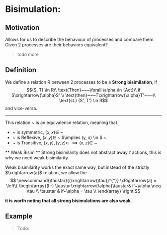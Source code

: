 # Bisimulation:

## Motivation
Allows for us to describe the behaviour of processes
and compare them. Given 2 processes are their
behaviors equivalent?
>todo more

## Definition
We define a relation R between 2 processes to be a 
**Strong bisimilation**,
if $$(S, T) \in R\\
\text{Then}~~~\forall \alpha \in {Act}\\
if S\xrightarrow{\alpha}S' \\
\text{then}~~~T\xrightarrow{\alpha}T'~~~\\
\text{st.} (S', T') \in R$$
and vice-versa. 

---

This relation ~ is an equivalence relation, 
meaning that 
- ~ is symmetric, $(x,x) \in$ ~
- ~ is Reflexive, $(x,y) \in$ ~ $\implies (y, x) \in $ ~
- ~ is Transitive, ${(x, y), (y,z)} \subset ~ \implies (x, z) \in$ ~

** Weak Bisim ** 
Strong bisimilarity does not abstract away $\tau$ actions,
this is why we need weak bisimilarity. 

Weak bisimilarity works the exact same way, but instead of the strictly $\xrightarrow{a}$ relation, 
we allow the $$
\newcommand{\taustar}{(\xrightarrow{\tau})^{*}}
\xRightarrow{a} = \left\{
\begin{array}{l r}
\taustar\xrightarrow{\alpha}\taustar& if~\alpha \neq \tau \\
\taustar & if~\alpha = \tau \\
\end{array}
\right.$$

**it is worth noting that all strong bisimulations are also weak.**

## Example
> Todo: